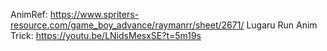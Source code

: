 AnimRef: https://www.spriters-resource.com/game_boy_advance/raymanrr/sheet/2671/
Lugaru Run Anim Trick: https://youtu.be/LNidsMesxSE?t=5m19s
